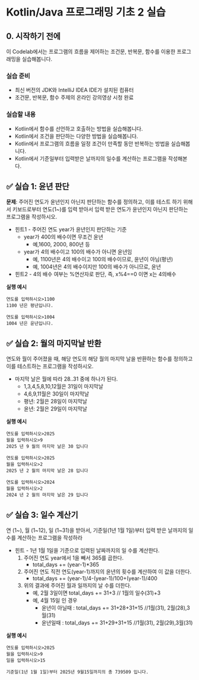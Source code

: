 # Kotlin/Java 프로그래밍 기초 2 실습

## 0. 시작하기 전에

이 Codelab에서는 프로그램의 흐름을 제어하는 조건문, 반복문, 함수를 이용한 프로그래밍을 실습해봅니다.

### 실습 준비

- 최신 버전의 JDK와 IntelliJ IDEA IDE가 설치된 컴퓨터
- 조건문, 반복문, 함수 주제의 온라인 강의영상 시청 완료

### 실습할 내용

- Kotlin에서 함수를 선언하고 호출하는 방법을 실습해봅니다.
- Kotlin에서 조건을 판단하는 다양한 방법을 실습해봅니다.
- Kotlin에서 프로그램의 흐름을 일정 조건이 만족할 동안 반복하는 방법을 실습해봅니다.
- Kotlin에서 기준일부터 입력받은 날까지의 일수를 계산하는 프로그램을 작성해본다. 


## ✅ 실습 1: 윤년 판단

**문제**: 주어진 연도가 윤년인지 아닌지 판단하는 함수를 정의하고, 이를 테스트 하기 위해서 키보드로부터 연도(1~)를 입력 받아서 입력 받은 연도가 윤년인지 아닌지 판단하는 프로그램을 작성하시오.
   
- 힌트1 - 주어진 연도 year가 윤년인지 판단하는 기준
  - year가 400의 배수이면 무조건 윤년
    - 예,1600, 2000, 800년 등
  - year가 4의 배수이고 100의 배수가 아니면 윤년임
    - 예, 1100년은 4의 배수이고 100의 배수이므로, 윤년이 아님(평년)
    - 예, 1004년은 4의 배수이지만 100의 배수가 아니므로, 윤년 
- 힌트2 - 4의 배수 여부는 %연산자로 판단, 즉, x%4==0 이면 x는 4의배수
   
**실행 예시**
     
```
연도를 입력하시오>1100
1100 년은 평년입니다.
```
     
```
연도를 입력하시오>1004
1004 년은 윤년입니다.
```

## ✅ 실습 2: 월의 마지막날 반환
연도와 월이 주어졌을 때, 해당 연도의 해당 월의 마지막 날을 반환하는 함수를 정의하고 이를 테스트하는 프로그램을 작성하시오.        
   
- 마지막 날은 월에 따라 28..31 중에 하나가 된다. 
  - 1,3,4,5,8,10,12월은 31일이 마지막날
  - 4,6,9,11월은 30일이 마지막날
  - 평년: 2월은 28일이 마지막날
  - 윤년: 2월은 29일이 마지막날

   
**실행 예시**
     
```
연도를 입력하시오>2025
월을 입력하시오>9
2025 년 9 월의 마지막 날은 30 입니다
```
     
```
연도를 입력하시오>2025
월을 입력하시오>2
2025 년 2 월의 마지막 날은 28 입니다
```
     
```
연도를 입력하시오>2024
월을 입력하시오>2
2024 년 2 월의 마지막 날은 29 입니다
```

## ✅ 실습 3: 일수 계산기
연 (1~), 월 (1~12), 일 (1~31)을 받아서, 기준일(1년 1월 1일)부터 입력 받은 날까지의 일수를 계산하는 프로그램을 작성하라
   
- 힌트 - 1년 1월 1일을 기준으로 입력된 날짜까지의 일 수를 계산한다.
  1. 주어진 연도 year에서 1을 빼서 365를 곱한다.
      - total_days += (year-1)*365
  2. 주어진 연도 직전 연도(year-1)까지의 윤년의 횟수를 계산하여 이 값을 더한다. 
      - total_days += (year-1)/4-(year-1)/100+(year-1)/400
  3. 위의 결과에 주어진 월과 일까지의 날 수를 더한다. 
      - 예, 2월 3일이면 total_days += 31+3         // 1월의 일수(31)+3
      - 예, 4월 15일 인 경우 
          - 윤년이 아닐때 : total_days += 31+28+31+15  //1월(31), 2월(28),3월(31) 
          - 윤년일때 : total_days += 31+29+31+15  //1월(31), 2월(29),3월(31) 
     
**실행 예시**
     
```
연도를 입력하시오>2025
월을 입력하시오>9
일을 입력하시오>15
     
기준일(1년 1월 1일)부터 2025년 9월15일까지의 총 739509 입니다.
```
